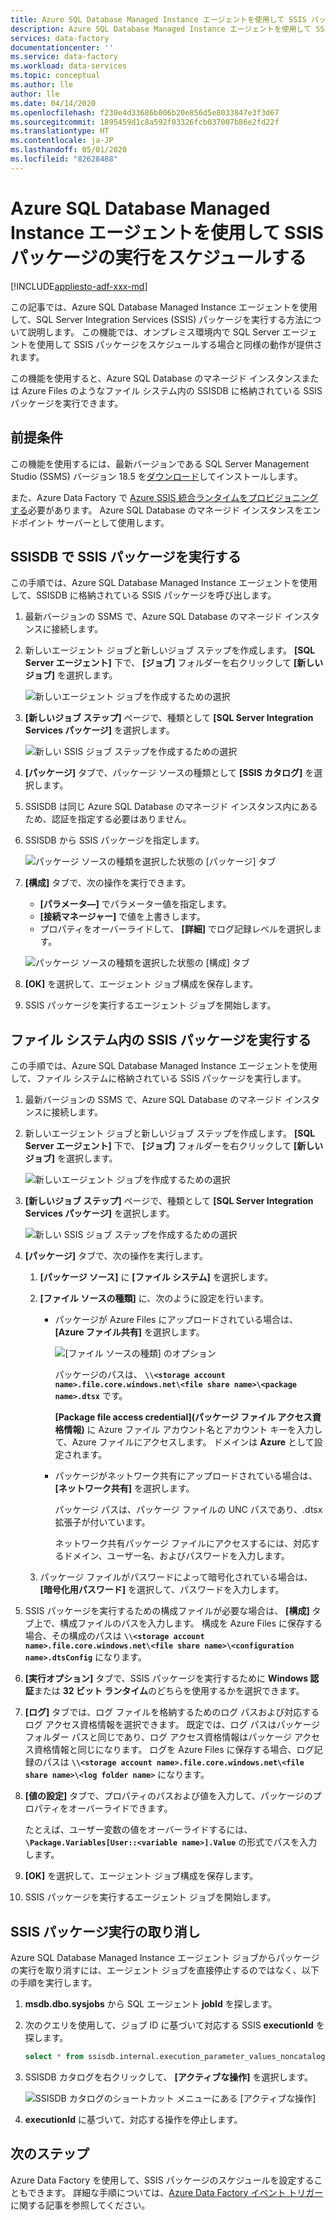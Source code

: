 ```yaml
---
title: Azure SQL Database Managed Instance エージェントを使用して SSIS パッケージの実行をスケジュールする
description: Azure SQL Database Managed Instance エージェントを使用して SSIS パッケージの実行をスケジュールする方法について説明します。
services: data-factory
documentationcenter: ''
ms.service: data-factory
ms.workload: data-services
ms.topic: conceptual
ms.author: lle
author: lle
ms.date: 04/14/2020
ms.openlocfilehash: f230e4d33686b006b20e856d5e8033847e3f3d67
ms.sourcegitcommit: 1895459d1c8a592f03326fcb037007b86e2fd22f
ms.translationtype: HT
ms.contentlocale: ja-JP
ms.lasthandoff: 05/01/2020
ms.locfileid: "82628488"
---
```

# <a name="schedule-ssis-package-executions-by-using-azure-sql-database-managed-instance-agent"></a>Azure SQL Database Managed Instance エージェントを使用して SSIS パッケージの実行をスケジュールする

[!INCLUDE[appliesto-adf-xxx-md](includes/appliesto-adf-xxx-md.md)]

この記事では、Azure SQL Database Managed Instance エージェントを使用して、SQL Server Integration Services (SSIS) パッケージを実行する方法について説明します。 この機能では、オンプレミス環境内で SQL Server エージェントを使用して SSIS パッケージをスケジュールする場合と同様の動作が提供されます。

この機能を使用すると、Azure SQL Database のマネージド インスタンスまたは Azure Files のようなファイル システム内の SSISDB に格納されている SSIS パッケージを実行できます。

## <a name="prerequisites"></a>前提条件
この機能を使用するには、最新バージョンである SQL Server Management Studio (SSMS) バージョン 18.5 を[ダウンロード](https://docs.microsoft.com/sql/ssms/download-sql-server-management-studio-ssms?view=sql-server-2017)してインストールします。

また、Azure Data Factory で [Azure SSIS 統合ランタイムをプロビジョニングする](tutorial-create-azure-ssis-runtime-portal.md)必要があります。 Azure SQL Database のマネージド インスタンスをエンドポイント サーバーとして使用します。 

## <a name="run-an-ssis-package-in-ssisdb"></a>SSISDB で SSIS パッケージを実行する
この手順では、Azure SQL Database Managed Instance エージェントを使用して、SSISDB に格納されている SSIS パッケージを呼び出します。

1. 最新バージョンの SSMS で、Azure SQL Database のマネージド インスタンスに接続します。
1. 新しいエージェント ジョブと新しいジョブ ステップを作成します。 **[SQL Server エージェント]** 下で、 **[ジョブ]** フォルダーを右クリックして **[新しいジョブ]** を選択します。

   ![新しいエージェント ジョブを作成するための選択](./media/how-to-invoke-ssis-package-managed-instance-agent/new-agent-job.png)

1. **[新しいジョブ ステップ]** ページで、種類として **[SQL Server Integration Services パッケージ]** を選択します。

   ![新しい SSIS ジョブ ステップを作成するための選択](./media/how-to-invoke-ssis-package-managed-instance-agent/new-ssis-job-step.png)

1. **[パッケージ]** タブで、パッケージ ソースの種類として **[SSIS カタログ]** を選択します。
1. SSISDB は同じ Azure SQL Database のマネージド インスタンス内にあるため、認証を指定する必要はありません。
1. SSISDB から SSIS パッケージを指定します。

   ![パッケージ ソースの種類を選択した状態の [パッケージ] タブ](./media/how-to-invoke-ssis-package-managed-instance-agent/package-source-ssisdb.png)

1. **[構成]** タブで、次の操作を実行できます。
  
   - **[パラメータ―]** でパラメーター値を指定します。
   - **[接続マネージャー]** で値を上書きします。
   - プロパティをオーバーライドして、 **[詳細]** でログ記録レベルを選択します。

   ![パッケージ ソースの種類を選択した状態の [構成] タブ](./media/how-to-invoke-ssis-package-managed-instance-agent/package-source-ssisdb-configuration.png)

1. **[OK]** を選択して、エージェント ジョブ構成を保存します。
1. SSIS パッケージを実行するエージェント ジョブを開始します。


## <a name="run-an-ssis-package-in-the-file-system"></a>ファイル システム内の SSIS パッケージを実行する
この手順では、Azure SQL Database Managed Instance エージェントを使用して、ファイル システムに格納されている SSIS パッケージを実行します。

1. 最新バージョンの SSMS で、Azure SQL Database のマネージド インスタンスに接続します。
1. 新しいエージェント ジョブと新しいジョブ ステップを作成します。 **[SQL Server エージェント]** 下で、 **[ジョブ]** フォルダーを右クリックして **[新しいジョブ]** を選択します。

   ![新しいエージェント ジョブを作成するための選択](./media/how-to-invoke-ssis-package-managed-instance-agent/new-agent-job.png)

1. **[新しいジョブ ステップ]** ページで、種類として **[SQL Server Integration Services パッケージ]** を選択します。

   ![新しい SSIS ジョブ ステップを作成するための選択](./media/how-to-invoke-ssis-package-managed-instance-agent/new-ssis-job-step.png)

1. **[パッケージ]** タブで、次の操作を実行します。

   1. **[パッケージ ソース]** に **[ファイル システム]** を選択します。
   
   1. **[ファイル ソースの種類]** に、次のように設定を行います。   

      - パッケージが Azure Files にアップロードされている場合は、 **[Azure ファイル共有]** を選択します。

        ![[ファイル ソースの種類] のオプション](./media/how-to-invoke-ssis-package-managed-instance-agent/package-source-file-system.png)
      
        パッケージのパスは、 **`\\<storage account name>.file.core.windows.net\<file share name>\<package name>.dtsx`** です。
      
        **[Package file access credential]\(パッケージ ファイル アクセス資格情報\)** に Azure ファイル アカウント名とアカウント キーを入力して、Azure ファイルにアクセスします。 ドメインは **Azure** として設定されます。

      - パッケージがネットワーク共有にアップロードされている場合は、 **[ネットワーク共有]** を選択します。
      
        パッケージ パスは、パッケージ ファイルの UNC パスであり、.dtsx 拡張子が付いています。
      
        ネットワーク共有パッケージ ファイルにアクセスするには、対応するドメイン、ユーザー名、およびパスワードを入力します。
   1. パッケージ ファイルがパスワードによって暗号化されている場合は、 **[暗号化用パスワード]** を選択して、パスワードを入力します。
1. SSIS パッケージを実行するための構成ファイルが必要な場合は、 **[構成]** タブ上で、構成ファイルのパスを入力します。
   構成を Azure Files に保存する場合、その構成のパスは **`\\<storage account name>.file.core.windows.net\<file share name>\<configuration name>.dtsConfig`** になります。
1. **[実行オプション]** タブで、SSIS パッケージを実行するために **Windows 認証**または **32 ビット ランタイム**のどちらを使用するかを選択できます。
1. **[ログ]** タブでは、ログ ファイルを格納するためのログ パスおよび対応するログ アクセス資格情報を選択できます。 
   既定では、ログ パスはパッケージ フォルダー パスと同じであり、ログ アクセス資格情報はパッケージ アクセス資格情報と同じになります。
   ログを Azure Files に保存する場合、ログ記録のパスは **`\\<storage account name>.file.core.windows.net\<file share name>\<log folder name>`** になります。
1. **[値の設定]** タブで、プロパティのパスおよび値を入力して、パッケージのプロパティをオーバーライドできます。
 
   たとえば、ユーザー変数の値をオーバーライドするには、 **`\Package.Variables[User::<variable name>].Value`** の形式でパスを入力します。
1. **[OK]** を選択して、エージェント ジョブ構成を保存します。
1. SSIS パッケージを実行するエージェント ジョブを開始します。


## <a name="cancel-ssis-package-execution"></a>SSIS パッケージ実行の取り消し
Azure SQL Database Managed Instance エージェント ジョブからパッケージの実行を取り消すには、エージェント ジョブを直接停止するのではなく、以下の手順を実行します。

1. **msdb.dbo.sysjobs** から SQL エージェント **jobId** を探します。
1. 次のクエリを使用して、ジョブ ID に基づいて対応する SSIS **executionId** を探します。
   ```sql
   select * from ssisdb.internal.execution_parameter_values_noncatalog where  parameter_value = 'SQL_Agent_Job_{jobId}' order by execution_id desc
   ```
1. SSISDB カタログを右クリックして、 **[アクティブな操作]** を選択します。

   ![SSISDB カタログのショートカット メニューにある [アクティブな操作]](./media/how-to-invoke-ssis-package-managed-instance-agent/catalog-active-operations.png)

1. **executionId** に基づいて、対応する操作を停止します。

## <a name="next-steps"></a>次のステップ
Azure Data Factory を使用して、SSIS パッケージのスケジュールを設定することもできます。 詳細な手順については、[Azure Data Factory イベント トリガー](how-to-create-event-trigger.md)に関する記事を参照してください。 
